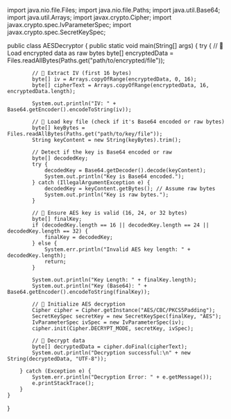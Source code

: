 import java.nio.file.Files;
import java.nio.file.Paths;
import java.util.Base64;
import java.util.Arrays;
import javax.crypto.Cipher;
import javax.crypto.spec.IvParameterSpec;
import javax.crypto.spec.SecretKeySpec;

public class AESDecryptor {
    public static void main(String[] args) {
        try {
            // 🔹 Load encrypted data as raw bytes
            byte[] encryptedData = Files.readAllBytes(Paths.get("path/to/encrypted/file"));

            // 🔹 Extract IV (first 16 bytes)
            byte[] iv = Arrays.copyOfRange(encryptedData, 0, 16);
            byte[] cipherText = Arrays.copyOfRange(encryptedData, 16, encryptedData.length);

            System.out.println("IV: " + Base64.getEncoder().encodeToString(iv));

            // 🔹 Load key file (check if it's Base64 encoded or raw bytes)
            byte[] keyBytes = Files.readAllBytes(Paths.get("path/to/key/file"));
            String keyContent = new String(keyBytes).trim();

            // Detect if the key is Base64 encoded or raw
            byte[] decodedKey;
            try {
                decodedKey = Base64.getDecoder().decode(keyContent);
                System.out.println("Key is Base64 encoded.");
            } catch (IllegalArgumentException e) {
                decodedKey = keyContent.getBytes(); // Assume raw bytes
                System.out.println("Key is raw bytes.");
            }

            // 🔹 Ensure AES key is valid (16, 24, or 32 bytes)
            byte[] finalKey;
            if (decodedKey.length == 16 || decodedKey.length == 24 || decodedKey.length == 32) {
                finalKey = decodedKey;
            } else {
                System.err.println("Invalid AES key length: " + decodedKey.length);
                return;
            }

            System.out.println("Key Length: " + finalKey.length);
            System.out.println("Key (Base64): " + Base64.getEncoder().encodeToString(finalKey));

            // 🔹 Initialize AES decryption
            Cipher cipher = Cipher.getInstance("AES/CBC/PKCS5Padding");
            SecretKeySpec secretKey = new SecretKeySpec(finalKey, "AES");
            IvParameterSpec ivSpec = new IvParameterSpec(iv);
            cipher.init(Cipher.DECRYPT_MODE, secretKey, ivSpec);

            // 🔹 Decrypt data
            byte[] decryptedData = cipher.doFinal(cipherText);
            System.out.println("Decryption successful:\n" + new String(decryptedData, "UTF-8"));

        } catch (Exception e) {
            System.err.println("Decryption Error: " + e.getMessage());
            e.printStackTrace();
        }
    }
}